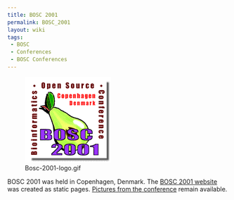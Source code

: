 ```yaml
---
title: BOSC 2001
permalink: BOSC_2001
layout: wiki
tags:
 - BOSC
 - Conferences
 - BOSC Conferences
---
```


<figure>
<img src="Bosc-2001-logo.gif" title="Bosc-2001-logo.gif" />
<figcaption>Bosc-2001-logo.gif</figcaption>
</figure>

BOSC 2001 was held in Copenhagen, Denmark. The [BOSC 2001
website](http://www.open-bio.org/bosc2001/) was created as static pages.
[Pictures from the
conference](http://www.open-bio.org/bosc2001/bosc2001_pics/) remain
available.
